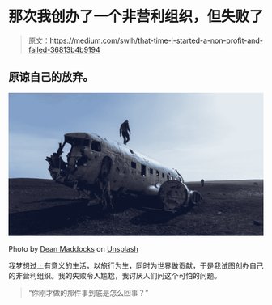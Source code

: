 # 那次我创办了一个非营利组织，但失败了

> 原文：<https://medium.com/swlh/that-time-i-started-a-non-profit-and-failed-36813b4b9194>

## 原谅自己的放弃。

![](img/204cf7856f09a3736ee5cca34ffa884d.png)

Photo by [Dean Maddocks](https://unsplash.com/@deanmaddocks?utm_source=medium&utm_medium=referral) on [Unsplash](https://unsplash.com?utm_source=medium&utm_medium=referral)

我梦想过上有意义的生活，以旅行为生，同时为世界做贡献，于是我试图创办自己的非营利组织。我的失败令人尴尬，我讨厌人们问这个可怕的问题。

> “你刚才做的那件事到底是怎么回事？”